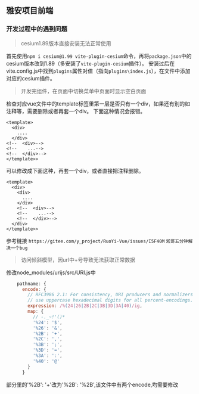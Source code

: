 ## 雅安项目前端
### 开发过程中的遇到问题
> cesium1.89版本直接安装无法正常使用

首先使用`npm i cesium@1.99 vite-plugin-cesium`命令，再将`package.json`中的cesium版本改到1.89（多安装了`vite-plugin-cesium`插件）。
安装过后在vite.config.js中找到`plugins`属性对值（指向`plugins\index.js`），在文件中添加对应的cesium插件。

> 开发完组件，在页面中切换菜单中页面时显示空白页面

检查对应vue文件中的template标签里第一层是否只有一个div，如果还有别的如注释等，需要删除或者再套一个div。
下面这种情况会报错。
```vue
<template>
  <div>
    ....
  </div>
<!--  <div>-->
<!--    ...-->
<!--  </div>-->
</template>>
```
可以修改成下面这种，再套一个div，或者直接把注释删除。
```vue
<template>
  <div>
    <div>
      ....
    </div>
    <!--  <div>-->
    <!--    ...-->
    <!--  </div>-->
  </div>
</template>>
```
参考链接 `https://gitee.com/y_project/RuoYi-Vue/issues/I5F40M` `淞哥五分钟解决一个bug`


> 访问倾斜模型，因url中+号导致无法获取正常数据

修改node_modules/urijs/src/URI.js中
```javascript
    pathname: {
      encode: {
        // RFC3986 2.1: For consistency, URI producers and normalizers should
        // use uppercase hexadecimal digits for all percent-encodings.
        expression: /%(24|26|2B|2C|3B|3D|3A|40)/ig,
        map: {
          // -._~!'()*
          '%24': '$',
          '%26': '&',
          '%2B': '+',
          '%2C': ',',
          '%3B': ';',
          '%3D': '=',
          '%3A': ':',
          '%40': '@'
        }
      }
```
部分里的'%2B': '+'改为'%2B': '%2B',该文件中有两个encode,均需要修改
